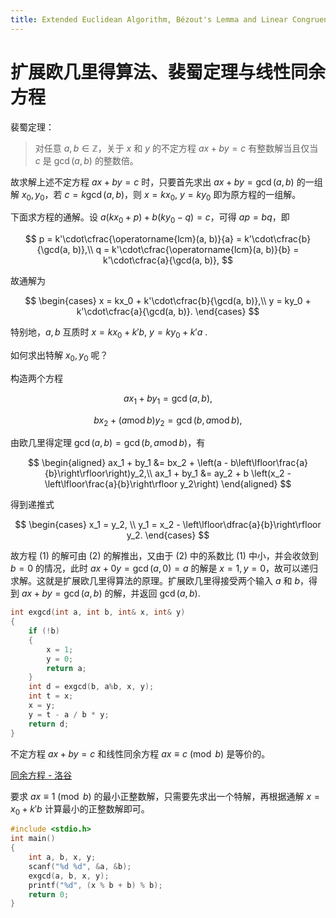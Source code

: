 ```yaml
---
title: Extended Euclidean Algorithm, Bézout's Lemma and Linear Congruence Equations
---
```


# 扩展欧几里得算法、裴蜀定理与线性同余方程

裴蜀定理：

> 对任意 $a, b \in \mathbb{Z}$，关于 $x$ 和 $y$ 的不定方程 $ax+by=c$ 有整数解当且仅当 $c$ 是 $\gcd(a,b)$ 的整数倍。

故求解上述不定方程 $ax+by=c$ 时，只要首先求出 $ax+by = \gcd(a, b)$ 的一组解 $x_0, y_0$，若 $c = k\gcd(a, b)$，则 $x = kx_0,\ y = ky_0$ 即为原方程的一组解。

下面求方程的通解。设 $a(kx_0+p)+b(ky_0-q) = c$，可得 $ap = bq$，即

$$
p = k'\cdot\cfrac{\operatorname{lcm}(a, b)}{a} = k'\cdot\cfrac{b}{\gcd(a, b)},\\
q = k'\cdot\cfrac{\operatorname{lcm}(a, b)}{b} = k'\cdot\cfrac{a}{\gcd(a, b)},
$$

故通解为

$$
\begin{cases}
x = kx_0 + k'\cdot\cfrac{b}{\gcd(a, b)},\\
y = ky_0 + k'\cdot\cfrac{a}{\gcd(a, b)}.
\end{cases}
$$

特别地，$a, b$ 互质时 $x = kx_0 + k' b,\ y = ky_0 + k' a$ .

如何求出特解 $x_0, y_0$ 呢？

构造两个方程

$$
ax_1+by_1 = \gcd(a, b),\tag{1}
$$

$$
bx_2+(a \operatorname{mod} b)y_2 = \gcd(b, a \operatorname{mod} b),\tag{2}
$$

由欧几里得定理 $\gcd(a, b) = \gcd(b, a \operatorname{mod} b)$，有

$$
\begin{aligned}
ax_1 + by_1 &= bx_2 + \left(a - b\left\lfloor\frac{a}{b}\right\rfloor\right)y_2,\\
ax_1 + by_1 &= ay_2 + b \left(x_2 - \left\lfloor\frac{a}{b}\right\rfloor y_2\right)
\end{aligned}
$$

得到递推式

$$
\begin{cases}
x_1 = y_2, \\
y_1 = x_2 - \left\lfloor\dfrac{a}{b}\right\rfloor y_2.
\end{cases}
$$

故方程 $(1)$ 的解可由 $(2)$ 的解推出，又由于 $(2)$ 中的系数比 $(1)$ 中小，并会收敛到 $b = 0$ 的情况，此时 $ax+0y = \gcd(a, 0) = a$ 的解是 $x = 1, y = 0$，故可以递归求解。这就是扩展欧几里得算法的原理。扩展欧几里得接受两个输入 $a$ 和 $b$，得到 $ax+by = \gcd(a, b)$ 的解，并返回 $\gcd(a, b)$.

```cpp
int exgcd(int a, int b, int& x, int& y)
{
    if (!b)
    {
        x = 1;
        y = 0;
        return a;
    }
    int d = exgcd(b, a%b, x, y);
    int t = x;
    x = y;
    y = t - a / b * y;
    return d;
}
```

不定方程 $ax + by = c$ 和线性同余方程 $ax \equiv c \pmod b$ 是等价的。

[同余方程 - 洛谷](https://www.luogu.com.cn/problem/P1082)

要求 $ax\equiv 1 \pmod b$ 的最小正整数解，只需要先求出一个特解，再根据通解 $x = x_0 + k' b$ 计算最小的正整数解即可。

```c++
#include <stdio.h>
int main()
{
    int a, b, x, y;
    scanf("%d %d", &a, &b);
    exgcd(a, b, x, y);
    printf("%d", (x % b + b) % b);
    return 0;
}
```
